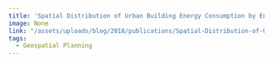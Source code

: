 ```yaml
---
title: 'Spatial Distribution of Urban Building Energy Consumption by End Use'
image: None
link: "/assets/uploads/blog/2018/publications/Spatial-Distribution-of-Urban-Building-Energy-Consumption-by-End-Use.pdf"
tags:
  - Geospatial Planning
---
```

